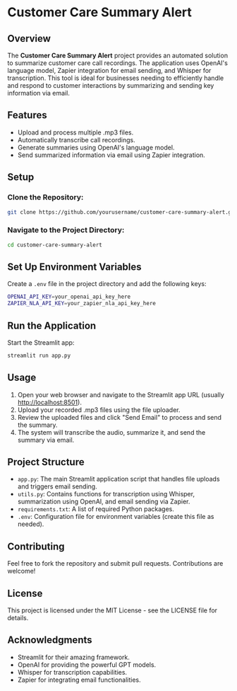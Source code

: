 # Customer Care Summary Alert

## Overview

The **Customer Care Summary Alert** project provides an automated solution to summarize customer care call recordings. The application uses OpenAI's language model, Zapier integration for email sending, and Whisper for transcription. This tool is ideal for businesses needing to efficiently handle and respond to customer interactions by summarizing and sending key information via email.

## Features

- Upload and process multiple .mp3 files.
- Automatically transcribe call recordings.
- Generate summaries using OpenAI's language model.
- Send summarized information via email using Zapier integration.

## Setup

### Clone the Repository:

```bash
git clone https://github.com/yourusername/customer-care-summary-alert.git
```

### Navigate to the Project Directory:

```bash
cd customer-care-summary-alert
```

## Set Up Environment Variables

Create a `.env` file in the project directory and add the following keys:

```bash
OPENAI_API_KEY=your_openai_api_key_here
ZAPIER_NLA_API_KEY=your_zapier_nla_api_key_here
```

## Run the Application

Start the Streamlit app:

```bash
streamlit run app.py
```

## Usage

1. Open your web browser and navigate to the Streamlit app URL (usually [http://localhost:8501](http://localhost:8501)).
2. Upload your recorded .mp3 files using the file uploader.
3. Review the uploaded files and click "Send Email" to process and send the summary.
4. The system will transcribe the audio, summarize it, and send the summary via email.

## Project Structure

- `app.py`: The main Streamlit application script that handles file uploads and triggers email sending.
- `utils.py`: Contains functions for transcription using Whisper, summarization using OpenAI, and email sending via Zapier.
- `requirements.txt`: A list of required Python packages.
- `.env`: Configuration file for environment variables (create this file as needed).

## Contributing

Feel free to fork the repository and submit pull requests. Contributions are welcome!

## License

This project is licensed under the MIT License - see the LICENSE file for details.

## Acknowledgments

- Streamlit for their amazing framework.
- OpenAI for providing the powerful GPT models.
- Whisper for transcription capabilities.
- Zapier for integrating email functionalities.
